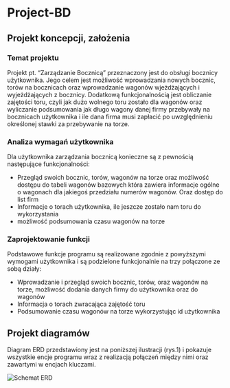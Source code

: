 # Project-BD
## Projekt koncepcji, założenia
### Temat projektu
Projekt pt. “Zarządzanie Bocznicą” przeznaczony jest do obsługi bocznicy użytkownika.
Jego celem jest możliwość wprowadzania nowych bocznic, torów na bocznicach oraz
wprowadzanie wagonów wjeżdżających i wyjeżdżających z bocznicy. Dodatkową 
funkcjonalnością jest obliczanie zajętości toru, czyli jak dużo wolnego toru
zostało dla wagonów oraz wyliczanie podsumowania jak długo wagony danej firmy
przebywały na bocznicach użytkownika i ile dana firma musi zapłacić po 
uwzględnieniu określonej stawki za przebywanie na torze.

### Analiza wymagań użytkownika
Dla użytkownika zarządzania bocznicą konieczne są z pewnością następujące funkcjonalności:
*	Przegląd swoich bocznic, torów, wagonów na torze oraz możliwość dostępu do tabeli wagonów
  bazowych która zawiera informacje ogólne o wagonach dla jakiegoś przedziału numerów wagonów.
  Oraz dostęp do list firm
*	Informacje o torach użytkownika, ile jeszcze zostało nam toru do wykorzystania
*	możliwość podsumowania czasu wagonów na torze

### Zaprojektowanie funkcji
Podstawowe	funkcje	programu	są realizowane zgodnie z powyższymi wymogami użytkownika i są
podzielone funkcjonalnie na trzy połączone ze sobą działy:
*	Wprowadzanie i przegląd swoich bocznic, torów, oraz wagonów na torze, możliwość dodania danych firmy do użytkownika oraz do wagonów
*	Informacja o torach zwracająca zajętość toru
*	Podsumowanie czasu wagonów na torze wykorzystując id użytkownika

## Projekt diagramów
Diagram ERD przedstawiony jest na poniższej ilustracji (rys.1) i pokazuje wszystkie encje
programu wraz z realizacją połączeń między nimi oraz zawartymi w encjach kluczami.

![Schemat ERD](https://github.com/whistlee/Project-BD/README-IMAGES/Img1.png)

